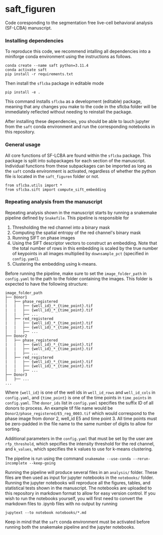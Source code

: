 # saft_figuren

Code coresponding to the segmentation free live-cell behavioral analysis (SF-LCBA) manuscript.

### Installing dependencies

To reproduce this code, we recommend intalling all dependencies into a miniforge conda environment using the instructions as follows.

```
conda create --name saft python=3.11.4
conda activate saft
pip install -r requirements.txt
```

Then install the `sflcba` package in editable mode

```
pip install -e .
```
This command installs `sflcba` as a development (editable) package, meaning that any changes you make to the code in the sflcba folder will be immediately reflected without needing to reinstall the package.

After installing these dependencies, you should be able to lauch jupyter from the `saft` conda environment and run the corresponding notebooks in this repository.


### General usage

All core functions of SF-LCBA are found within the `sflcba` package. This package is split into subpackages for each section of the manuscript. Individual functions from these subpackages can be imported as long as the `saft` conda environment is activated, regardless of whether the python file is located in the `saft_figuren` folder or not.

```
from sflcba.utils import *
from sflcba.sift import compute_sift_embedding
```


### Repeating analysis from the manuscript

Repeating analysis shown in the manuscript starts by running a snakemake pipeline defined by `Snakefile`. This pipeline is responsible for
1. Thresholding the red channel into a binary mask
2. Computing the spatial entropy of the red channel's binary mask
3. Running SIFT on phase images
4. Using the SIFT descriptor vectors to construct an embedding. Note that the total number of rows in this embedding is scaled by the true number of keypoints in all images multiplied by `downsample_pct` (specified in `config.yaml`).
5. Clustering the embedding using k-means.

Before running the pipeline, make sure to set the `image_folder_path` in `config.yaml` to the path to the folder containing the images. This folder is expected to have the following structure:

```
image_folder_path
├── Donor1
│   ├── phase_registered
|   |   ├── {well_id}_*_{time_point}.tif
|   |   ├── {well_id}_*_{time_point}.tif
│   |   ├── ...
│   ├── red_registered
|   |   ├── {well_id}_*_{time_point}.tif
|   |   ├── {well_id}_*_{time_point}.tif
│   |   ├── ...
├── Donor2
│   ├── phase_registered
|   |   ├── {well_id}_*_{time_point}.tif
|   |   ├── {well_id}_*_{time_point}.tif
│   |   ├── ...
│   ├── red_registered
|   |   ├── {well_id}_*_{time_point}.tif
|   |   ├── {well_id}_*_{time_point}.tif
│   |   ├── ...
├── Donor3
│   ├── ...
...
```

Where `{well_id}` is one of the well ids in `well_id_rows` and `well_id_cols` in `config.yaml`, and `{time_point}` is one of the time points in `time_points` in `config.yaml`. The `donor_ids` list in `config.yaml` specifies the suffix ID of all donors to process. An example tif file name would be `Donor2/phase_registered/E5_reg_0003.tif` which would correspond to the phase image from donor 2, well_id E5 and time point 3. All time points must be zero-padded in the file name to the same number of digits to allow for sorting.

Additional parameters in the `config.yaml` that must be set by the user are `rfp_threshold`, which sepcifies the intensity threshold for the red channel, and `k_values`, which specifies the k values to use for k-means clustering.

The pipeline is run using the command `snakemake --use-conda --rerun-incomplete --keep-going`

Running the pipeline will produce several files in an `analysis/` folder. These files are then used as input for jupyter notebooks in the `notebooks/` folder. Running the jupyter notebooks will reproduce all the figures, tables, and statistical tests shown in the manuscript. The notebooks are uploaded to this repository in markdown format to allow for easy version control. If you wish to run the notebooks yourself, you will first need to convert the markdown files to .ipynb files with no output by running

```
jupytext --to notebook notebooks/*.md
```

Keep in mind that the `saft` conda environment must be activated before running both the snakemake pipeline and the jupyter notebooks.
